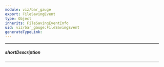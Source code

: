 ```yaml
---
module: viz/bar_gauge
export: FileSavingEvent
type: Object
inherits: FileSavingEventInfo
uid: viz/bar_gauge:FileSavingEvent
generateTypeLink: 
---
```

---
##### shortDescription
<!-- Description goes here -->

---
<!-- Description goes here -->